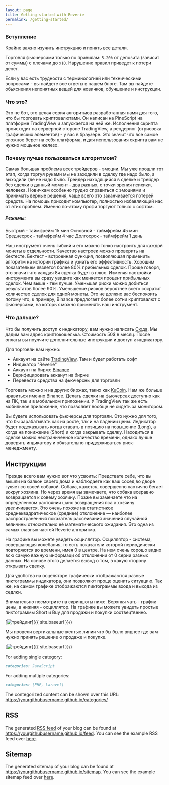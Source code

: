 ```yaml
---
layout: page
title: Getting started with Reverie
permalink: /getting-started/
---
```


### Вступление

Крайне важно изучить инструкцию и понять все детали.

Торговля фьючерсами только по правилам: `5-20%` от депозита (зависит от суммы) с плечами до `х10`. Нарушение правил приведет к потери денег. 

Если у вас есть трудности с терминологией или техническими вопросами - вы найдете все ответы в нашем блоге. Там вы найдете обьяснения непонятных вещей для новичков, обучшение и инструкции.

### Что это?

Это не бот, это целая серия алгоритмов разработанная нами для того, что бы торговать криптовалютами. Он написан на PineScript на платформе TradingView и запускается на ней же. Исполнения скрипта происходит на серверной стороне TradingView, а рендеринг (отрисовка графических элементов) - у вас в браузере. Это значит что все самое сложное берет на себя платформа, и для использования скрипта вам не нужно мощьное железо. 

### Почему лучше пользоваться алгоритмом?

Самая большая проблема всех трейдеров - эмоции. Мы уже прошли тот этап, когда торгуя руками мы не заходили в сделку где надо было, а выходили где не надо было. Трейдер находящийся в сделке и трейдер без сделки в данный момент - два разных, с точки зрения психики, человека. Новичкам особенно трудно справиться с эмоциями и принимать верные решения, чаще всего это заканчивается потерей средств. На помощь приходит компьютер, полностью избавляющий нас от этих проблем. Именно по-этому профи торгуют только с софтом. 

##### Режимы:
Быстрый - таймфрейм 15 мин
Основной - таймфрейм 45 мин
Среднесрок - таймфрейм 4 час
Долгосрок - таймфрейм 1 день

Наш инструмент очень гибкий и его можно тонко настроить для каждой монеты в отдельности. Качество настроек можно проверить на бектесте. Бектест - встроенная функция, позволяющая применить алгоритм на истории графика и узнать его эффективность. Хорошим показательем явзяется более 80% прибыльных сделок. Проще говоря, это значит что каждая 8я сделка будет в плюс. Изменяя настройки инструмента вы сразу увидите как меняется процент прибыльных сделок. Чем выше - тем лучше. Уменьшая риски можно добиться результатов более 90%. Уменьшение рисков вероятнее всего сократит количество сделок для одной монеты. Это не должно вас беспокоить потому что, к примеру, Binance предлогает более сотни криптовалют с фьючерсами, на которых можно применять наш инструмент.

### Что дальше?

Что бы получить доступ к индикатору, вам нужно написать [Сюда](https://t.me/engineerios). Мы дадим вам адрес криптокошелька. Стоимость 50$ в месяц. После оплаты вы поулчите дополнительные инструкции и доступ к индикатору.

Для торговли вам нужно:
- Аккаунт на сайте [TradingView](tradingview.com). Там и будет работать софт
- Индикатор "Reverie"
- Аккаунт на бирже [Binance](http://binance.com)
- Верифицировать акканут на бирже
- Перевести средства на фьючерсны для торговли 

Торговать можно и на других биржах, таких как [KuCoin](https://www.kucoin.com). Нам же больше нравиться именно Binance. Делать сделки на фьючерсах доступно как на ПК, так и в мобильном приложении. У TradingView так же есть мобильное приложение, что позволяет вообще не сидеть за монитором.

Вы будете использовать фьючерсы для торговли. Это нужно для того, что бы зарабатывать как на росте, так и на падении цены. Индикатор будет подсказывать когда ставать в позицию на повышение (Long), а когда на понижение (Short) и когда закрывать сделку. Находиться в сделке можно неограниченное количество времени, однако лучше доверять индикатору и обязательно придерживаться риск-менеджменту.

## Инструкции

Прежде всего вам нужно вот что усвоить: Предствате себе, что вы вышли на балкон своего дома и наблюдаете как ваш сосед во дворе гуляет со своей собакой. Собака, кажется, совершенно хаотично бегает вокруг хозяина. Но через время вы замечаете, что собака всеравно возвращается к совему хозяину. Позже вы замечаете что на определенном растоянии шанс возвращения пса к хозяину увеличивается. Это очень похоже на статистикое среднеквадратическое (среднее) отклонение — наиболее распространённый показатель рассеивания значений случайной величины относительно её математического ожидания. Это одна из самых главных частей Reverie алгоритма. 

На графике вы можете увидеть осциллятор. Осциллятор - система, совершающая колебания, то есть показатели которой периодически повторяются во времени, имея 0 в центре. На нем очень хорошо видно всю самую важную информаци об отклонении от 0 серии разных данных. На основе этого делается вывод о том, в какую сторону открывать сделку.

Для удобства на осцеляторе графически отображаются разные пиктограммы индикатора, они позволяют проще оценить ситуацию. Так же, на самом графике отображаются пиктограммы входа и выхода из седлки.

Внимательно посмотрите на скриншоты ниже. Верхняя чать - график цены, а нижняя - осциллятор.
На графике вы можете увидеть простые пиктограммы Short и Buy для продажи и покупки соотвецтвенно.

[<img src="{{ site.baseurl }}/images/trading.png" alt="трейдинг"/>]({{ site.baseurl }}/)

Мы провели вертикальные желтые линии что бы было виднее где вам нужно принять решение о продаже и покупке.

[<img src="{{ site.baseurl }}/images/tradingLine.png" alt="трейдинг"/>]({{ site.baseurl }}/)



For adding single category:

```md
categories: JavaScript
```

For adding multiple categories:

```md
categories: [PHP, Laravel]
```

The contegorized content can be shown over this URL: <https://yourgithubusername.github.io/categories/>

## RSS

The generated [RSS feed](https://en.wikipedia.org/wiki/RSS) of your blog can be found at <https://yourgithubusername.github.io/feed>. You can see the example RSS feed over [here](https://www.amitmerchant.com/reverie/feed).

## Sitemap

The generated sitemap of your blog can be found at <https://yourgithubusername.github.io/sitemap>. You can see the example sitemap feed over [here](https://www.amitmerchant.com/reverie/sitemap).

